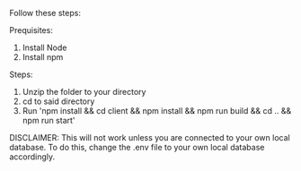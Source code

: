 Follow these steps:

Prequisites:

1. Install Node
2. Install npm

Steps:

1. Unzip the folder to your directory
2. cd to said directory
3. Run 'npm install && cd client && npm install && npm run build && cd .. && npm run start'

DISCLAIMER: This will not work unless you are connected to your own local database. To do this,
change the .env file to your own local database accordingly. 